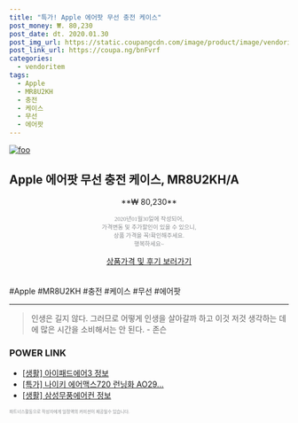 ```yaml
--- 
title: "특가! Apple 에어팟 무선 충전 케이스" 
post_money: ₩. 80,230 
post_date: dt. 2020.01.30 
post_img_url: https://static.coupangcdn.com/image/product/image/vendoritem/2019/04/18/4643936922/8ce70236-375c-4309-b199-545bde3e42c8.jpg 
post_link_url: https://coupa.ng/bnFvrf 
categories: 
  - vendoritem 
tags: 
  - Apple 
  - MR8U2KH 
  - 충전 
  - 케이스 
  - 무선 
  - 에어팟 
--- 
```

[![foo](https://static.coupangcdn.com/image/product/image/vendoritem/2019/04/18/4643936922/8ce70236-375c-4309-b199-545bde3e42c8.jpg)](https://coupa.ng/bnFvrf) 

## Apple 에어팟 무선 충전 케이스, MR8U2KH/A 
<p style="text-align: center;">**₩ 80,230**</p> 
<p style="text-align: center;"><span style="color: #898c8f; font-family: Georgia,Times,serif; font-size: 0.75em;">2020년01월30일에 작성되어, <br>가격변동 및 추가할인이 있을 수 있으니,<br> 상품 가격을 꼭!확인해주세요.<br>행복하세요~</span> 
</p>	 
<div markdown="0" style="text-align: center;"><a href="https://coupa.ng/bnFvrf" class="btn btn--success">상품가격 및 후기 보러가기</a></div> 
<br><br> 
  #Apple #MR8U2KH #충전 #케이스 #무선 #에어팟 
<hr> 

> 인생은 길지 않다. 그러므로 어떻게 인생을 살아갈까 하고 이것 저것 생각하는 데에 많은 시간을 소비해서는 안 된다. - 존슨 


### POWER LINK

* <a href="https://blog.naver.com/sakai111/221767276647" target="_blank"> [생활] 아이패드에어3 정보 </a>
* <a href="https://blog.naver.com/sakai111/221787533962" target="_blank">[특가] 나이키 에어맥스720 런닝화 AO29...</a>
* <a href="https://blog.naver.com/sakai111/221763799544" target="_blank"> [생활] 삼성무풍에어컨 정보 </a>

<span style="color: #898c8f; font-family: Georgia,Times,serif; font-size: 0.55em;">파트너스활동으로 작성자에게 일정액의 커미션이 제공될수 있습니다.</span> 
